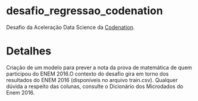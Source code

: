 # desafio_regressao_codenation
Desafio da Aceleração Data Science da [Codenation](https://www.codenation.dev/).

# Detalhes
Criação de um modelo para prever a nota da prova de matemática de quem participou do ENEM 2016.O contexto do desafio gira em torno dos resultados do ENEM 2016 (disponíveis no arquivo train.csv). Qualquer dúvida a respeito das colunas, consulte o Dicionário dos Microdados do Enem 2016.



